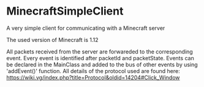# MinecraftSimpleClient
A very simple client for communicating with a Minecraft server

The used version of Minecraft is 1.12


All packets received from the server are forwareded to the corresponding event. Every event is identified after packetId and packetState.
Events can be declared in the MainClass and added to the bus of other events by using 'addEvent()' function.
All details of the protocol used are found here: https://wiki.vg/index.php?title=Protocol&oldid=14204#Click_Window
